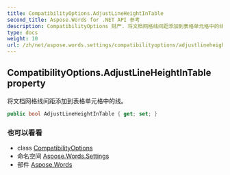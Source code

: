 ```yaml
---
title: CompatibilityOptions.AdjustLineHeightInTable
second_title: Aspose.Words for .NET API 参考
description: CompatibilityOptions 财产. 将文档网格线间距添加到表格单元格中的线
type: docs
weight: 10
url: /zh/net/aspose.words.settings/compatibilityoptions/adjustlineheightintable/
---
```

## CompatibilityOptions.AdjustLineHeightInTable property

将文档网格线间距添加到表格单元格中的线。

```csharp
public bool AdjustLineHeightInTable { get; set; }
```

### 也可以看看

* class [CompatibilityOptions](../)
* 命名空间 [Aspose.Words.Settings](../../compatibilityoptions/)
* 部件 [Aspose.Words](../../../)


